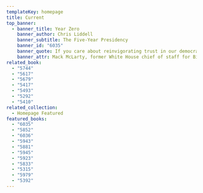 ```yaml
---
templateKey: homepage
title: Current
top_banner:
  - banner_title: Year Zero
    banner_author: Chris Liddell
    banner_subtitle: The Five-Year Presidency
    banner_id: "6035"
    banner_quote: If you care about reinvigorating trust in our democracy, read this book!
    banner_attr: Mack McLarty, former White House chief of staff for Bill Clinton
related_book:
  - "5744"
  - "5617"
  - "5679"
  - "5417"
  - "5493"
  - "5292"
  - "5410"
related_collection:
  - Homepage Featured
featured_books:
  - "6035"
  - "5852"
  - "6036"
  - "5943"
  - "5881"
  - "5945"
  - "5923"
  - "5833"
  - "5315"
  - "5979"
  - "5392"
---
```

